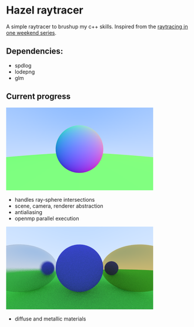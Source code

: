 # Hazel raytracer

A simple raytracer to brushup my c++ skills. Inspired from the [raytracing in one weekend series](https://raytracing.github.io/).

## Dependencies:
-   spdlog
-   lodepng
-   glm

## Current progress

![image](gallery/antialiased_sphere.png)
- handles ray-sphere intersections
- scene, camera, renderer abstraction
- antialiasing
- openmp parallel execution

![image](gallery/materials.png)
- diffuse and metallic materials